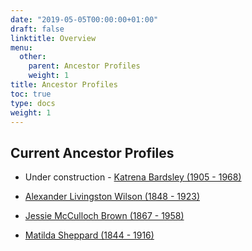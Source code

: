 ```yaml
---
date: "2019-05-05T00:00:00+01:00"
draft: false
linktitle: Overview
menu:
  other:
    parent: Ancestor Profiles
    weight: 1
title: Ancestor Profiles
toc: true
type: docs
weight: 1
---
```


## Current Ancestor Profiles

* Under construction - [Katrena Bardsley (1905 - 1968)](https://susantyree.com/genealogy_research/profiles/alexanderlwilson1848/)

* [Alexander Livingston Wilson (1848 - 1923)](https://susantyree.com/genealogy_research/profiles/alexanderlwilson1848/)

* [Jessie McCulloch Brown (1867 - 1958)](https://susantyree.com/genealogy_research/profiles/jessiespeight1867/)

* [Matilda Sheppard (1844 - 1916)](https://susantyree.com/genealogy_research/profiles/matildasheppard1844/)
